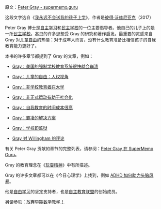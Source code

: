 原文：[Peter Gray - supermemo.guru](https://supermemo.guru/wiki/Peter_Gray)

这段文字选自《[我永远不会送我的孩子上学](https://supermemo.guru/wiki/Problem_of_Schooling)》，作者是[彼得·沃兹尼亚克](https://supermemo.guru/wiki/Piotr_Wozniak)（2017）

Peter Gray 博士是[自主学习](https://supermemo.guru/wiki/Self-directed_learning)和[民主学校](https://supermemo.guru/wiki/Democratic_school)的一位主要倡导者。他自己的儿子上的是一所[民主学校](https://supermemo.guru/wiki/Democratic_school)。[本书](https://supermemo.guru/wiki/Problem_of_Schooling)的许多思想受 Gray 的研究和著作启发。最重要的灵感来自 Gray 对[儿童自由](https://supermemo.guru/wiki/Free_learning)的热情：对于成年人而言，没有什么教育准备比相信孩子的自我教育能力更好了。

本书的许多章节都提到了 Gray 的文章，例如：

- [Gray：美国的强制学校教育系统很快就会崩溃](https://supermemo.guru/wiki/Gray:_Coercive_school_system_will_collapse_soon)

- [Gray：儿童的自由：人权视角](https://supermemo.guru/wiki/Children’s_Freedom:_A_Human_Rights_Perspective)

- [Gray：非学校教育者在大学](https://supermemo.guru/wiki/Gray_on_unschoolers_at_college)

- [Gray：非正式运动有助于社会化](https://supermemo.guru/wiki/Gray:_Informal_sports_favor_socialization)

- [Gray：自我教育的时间成本很高](https://supermemo.guru/wiki/Gray:_Self-education_carries_a_high_cost_in_time)

- [Gray：霸凌的解决方案](https://supermemo.guru/wiki/Gray:_Solution_to_bullying)

- [Gray：学校即监狱](https://supermemo.guru/wiki/Gray:_School_is_prison)

- [Gray 对 Willingham 的评论](https://supermemo.guru/wiki/Gray_about_Willingham)

有关 Peter Gray 贡献的章节的完整列表，请参阅：[Peter Gray 在 SuperMemo Guru](https://supermemo.guru/wiki/Special:WhatLinksHere/Peter_Gray)。

Gray 的教育理念在《[玩耍精神](http://www.freetolearnbook.com/)》中有所描述。

Gray 的许多文章都可以在《今日心理学》上找到，例如 [ADHD 如何助力头脑风暴](http://www.psychologytoday.com/blog/freedom-learn/201603/adhd-creativity-and-the-concept-group-intelligence)。

他是[自由学习](https://supermemo.guru/wiki/Free_learning)的坚定支持者，也是[自主教育联盟](https://www.self-directed.org/tp/you-should-join-the-alliance/)的创始成员。

另请参见：[放弃早期数学教学！](https://supermemo.guru/wiki/Abandon_early_math_instruction!)